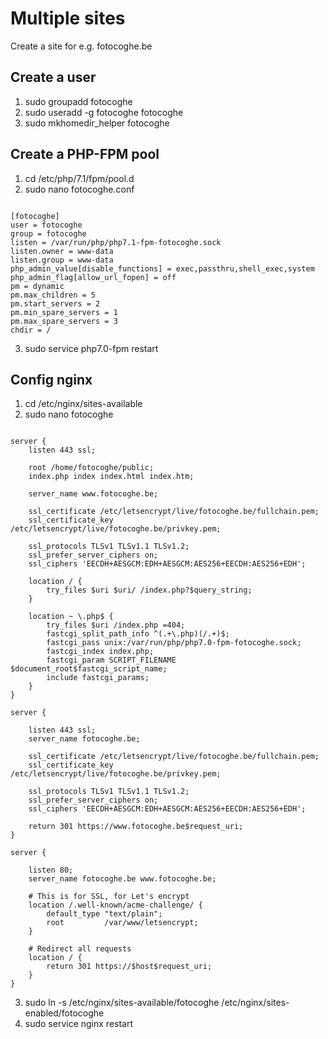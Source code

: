 # Multiple sites
Create a site for e.g. fotocoghe.be

## Create a user
  1. sudo groupadd fotocoghe
  2. sudo useradd -g fotocoghe fotocoghe
  4. sudo mkhomedir_helper fotocoghe

## Create a PHP-FPM pool
  1. cd /etc/php/7.1/fpm/pool.d
  2. sudo nano fotocoghe.conf

<pre><code>
[fotocoghe]
user = fotocoghe
group = fotocoghe
listen = /var/run/php/php7.1-fpm-fotocoghe.sock
listen.owner = www-data
listen.group = www-data
php_admin_value[disable_functions] = exec,passthru,shell_exec,system
php_admin_flag[allow_url_fopen] = off
pm = dynamic
pm.max_children = 5
pm.start_servers = 2
pm.min_spare_servers = 1
pm.max_spare_servers = 3
chdir = /
</code></pre>

  3. sudo service php7.0-fpm restart

## Config nginx
  1. cd /etc/nginx/sites-available
  2. sudo nano fotocoghe

<pre><code>
server {
    listen 443 ssl;

    root /home/fotocoghe/public;
    index.php index index.html index.htm;

    server_name www.fotocoghe.be;

    ssl_certificate /etc/letsencrypt/live/fotocoghe.be/fullchain.pem;
    ssl_certificate_key /etc/letsencrypt/live/fotocoghe.be/privkey.pem;

    ssl_protocols TLSv1 TLSv1.1 TLSv1.2;
    ssl_prefer_server_ciphers on;
    ssl_ciphers 'EECDH+AESGCM:EDH+AESGCM:AES256+EECDH:AES256+EDH';

    location / {
        try_files $uri $uri/ /index.php?$query_string;
    }

    location ~ \.php$ {
        try_files $uri /index.php =404;
        fastcgi_split_path_info ^(.+\.php)(/.+)$;
        fastcgi_pass unix:/var/run/php/php7.0-fpm-fotocoghe.sock;
        fastcgi_index index.php;
        fastcgi_param SCRIPT_FILENAME $document_root$fastcgi_script_name;
        include fastcgi_params;
    }
}

server {

    listen 443 ssl;
    server_name fotocoghe.be;

    ssl_certificate /etc/letsencrypt/live/fotocoghe.be/fullchain.pem;
    ssl_certificate_key /etc/letsencrypt/live/fotocoghe.be/privkey.pem;

    ssl_protocols TLSv1 TLSv1.1 TLSv1.2;
    ssl_prefer_server_ciphers on;
    ssl_ciphers 'EECDH+AESGCM:EDH+AESGCM:AES256+EECDH:AES256+EDH';

    return 301 https://www.fotocoghe.be$request_uri;
}

server {

    listen 80;
    server_name fotocoghe.be www.fotocoghe.be;

    # This is for SSL, for Let's encrypt
    location /.well-known/acme-challenge/ {
        default_type "text/plain";
        root         /var/www/letsencrypt;
    }

    # Redirect all requests
    location / {
        return 301 https://$host$request_uri;
    }
}
</code></pre>

  3. sudo ln -s /etc/nginx/sites-available/fotocoghe /etc/nginx/sites-enabled/fotocoghe
  4. sudo service nginx restart
